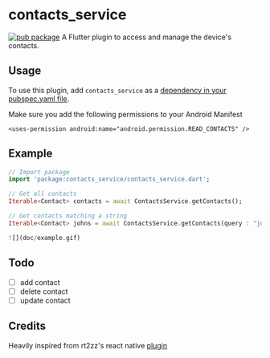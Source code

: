 # contacts_service

[![pub package](https://img.shields.io/pub/v/contacts_service.svg)](https://pub.dartlang.org/packages/contacts_service)
A Flutter plugin to access and manage the device's contacts.


## Usage
To use this plugin, add `contacts_service` as a [dependency in your pubspec.yaml file](https://flutter.io/platform-plugins/).

Make sure you add the following permissions to your Android Manifest
```
<uses-permission android:name="android.permission.READ_CONTACTS" />
```

## Example
``` dart
// Import package
import 'package:contacts_service/contacts_service.dart';

// Get all contacts
Iterable<Contact> contacts = await ContactsService.getContacts();

// Get contacts matching a string
Iterable<Contact> johns = await ContactsService.getContacts(query : "john");

![](doc/example.gif)

```

## Todo
- [ ] add contact
- [ ] delete contact
- [ ] update contact

## Credits

Heavily inspired from rt2zz's react native [plugin](https://github.com/rt2zz/react-native-contacts) 